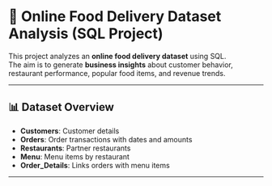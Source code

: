 # 🍴 Online Food Delivery Dataset Analysis (SQL Project)

This project analyzes an **online food delivery dataset** using SQL.  
The aim is to generate **business insights** about customer behavior, restaurant performance, popular food items, and revenue trends.  

---

## 📊 Dataset Overview  
- **Customers**: Customer details  
- **Orders**: Order transactions with dates and amounts  
- **Restaurants**: Partner restaurants  
- **Menu**: Menu items by restaurant  
- **Order_Details**: Links orders with menu items  

---

